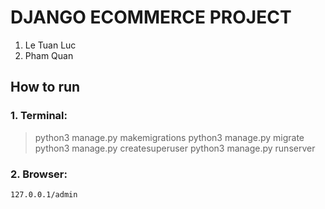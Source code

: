 # DJANGO ECOMMERCE PROJECT
1. Le Tuan Luc
2. Pham Quan


## How to run

### 1. Terminal:
>python3 manage.py makemigrations
>python3 manage.py migrate
>python3 manage.py createsuperuser 
>python3 manage.py runserver

### 2. Browser:
`127.0.0.1/admin`
